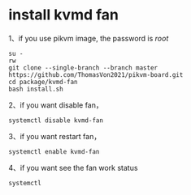 # install kvmd fan
1、if you use pikvm image, the password is *root*
```
su -
rw
git clone --single-branch --branch master https://github.com/ThomasVon2021/pikvm-board.git
cd package/kvmd-fan
bash install.sh
```

2、if you want disable fan，
```
systemctl disable kvmd-fan
```

3、if you want restart fan，
```
systemctl enable kvmd-fan
```

4、if you want see the fan work status
```
systemctl  
```